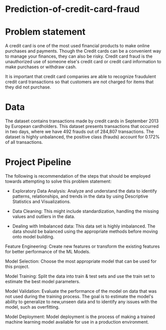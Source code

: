 # Prediction-of-credit-card-fraud
# Problem statement
A credit card is one of the most used financial products to make online purchases and payments. Though the Credit cards can be a convenient way to manage your finances, they can also be risky. Credit card fraud is the unauthorized use of someone else's credit card or credit card information to make purchases or withdraw cash.

It is important that credit card companies are able to recognize fraudulent credit card transactions so that customers are not charged for items that they did not purchase. 

# Data 

The dataset contains transactions made by credit cards in September 2013 by European cardholders. This dataset presents transactions that occurred in two days, where we have 492 frauds out of 284,807 transactions. The dataset is highly unbalanced, the positive class (frauds) account for 0.172% of all transactions.

# Project Pipeline
The following is recommendation of the steps that should be employed towards attempting to solve this problem statement:

  * Exploratory Data Analysis: Analyze and understand the data to identify patterns, relationships, and trends in the data by using 
    Descriptive Statistics and Visualizations.

  * Data Cleaning: This might include standardization, handling the missing values and outliers in the data. 
  
  * Dealing with Imbalanced data: This data set is highly imbalanced. The data should be balanced using the appropriate methods before 
    moving onto model building.
  
   Feature Engineering: Create new features or transform the existing features for better performance of the ML Models. 
  
   Model Selection: Choose the most appropriate model that can be used for this project. 
  
   Model Training: Split the data into train & test sets and use the train set to estimate the best model parameters. 
  
   Model Validation: Evaluate the performance of the model on data that was not used during the training process. The goal is to estimate 
   the model's ability to generalize to new,unseen data and to identify any issues with the model, such as overfitting. 
		 
   Model Deployment: Model deployment is the process of making a trained machine learning model available for use in a production 
    environment. 


